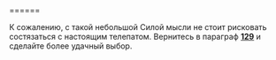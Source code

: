 ======

К сожалению, с такой небольшой Силой мысли не стоит рисковать состязаться с настоящим телепатом. Вернитесь в параграф [**129**](#n_129) и сделайте более удачный выбор.

